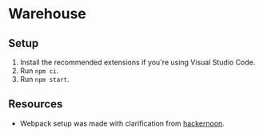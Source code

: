 # Warehouse

## Setup

1. Install the recommended extensions if you're using Visual Studio Code.
2. Run `npm ci`.
3. Run `npm start`.

## Resources
- Webpack setup was made with clarification from [hackernoon](https://hackernoon.com/lets-start-with-webpack-4-91a0f1dba02e).